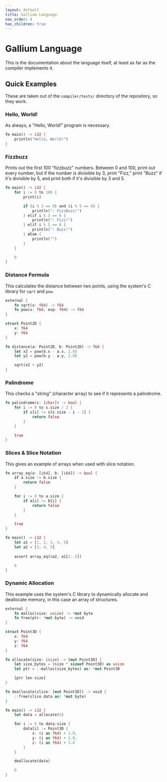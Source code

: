 ```yaml
---
layout: default
title: Gallium Language
nav_order: 4
has_children: true
---
```


# Gallium Language

This is the documentation about the language itself, at least as far as 
the compiler implements it.

## Quick Examples

These are taken out of the `compiler/tests/` directory of the repository, so
they work.

### Hello, World!

As always, a "Hello, World!" program is necessary.

```rs
fn main() -> i32 {
    println("Hello, World!")
}
```

### Fizzbuzz

Prints out the first 100 "fizzbuzz" numbers. Between 0 and 100, print out every number, but
if the number is divisible by 3, print "Fizz," print "Buzz" if it's divisible by 5, and print both
if it's divisible by 3 and 5.

```rs
fn main() -> i32 {
    for i := 0 to 100 {
        print(i)

        if (i % 3 == 0) and (i % 5 == 0) {
            println(": FizzBuzz!")
        } elif i % 3 == 0 {
            println(": Fizz!")
        } elif i % 5 == 0 {
            println(": Buzz!")
        } else {
            println("")
        }
    }

    0
}
```

### Distance Formula

This calculates the distance between two points, using the system's C library for
`sqrt` and `pow`.

```rs
external {
    fn sqrt(x: f64) -> f64
    fn pow(x: f64, exp: f64) -> f64 
}

struct Point2D {
    x: f64
    y: f64
}

fn distance(a: Point2D, b: Point2D) -> f64 {
    let x2 = pow(b.x - a.x, 2.0)
    let y2 = pow(b.y - a.y, 2.0)

    sqrt(x2 + y2) 
}
```

### Palindrome

This checks a "string" (character array) to see if it represents a palindrome.

```rs
fn palindrome(s: [char]) -> bool {
    for i := 0 to s.size / 2 {
        if s[i] != s[s.size - i - 1] {
            return false 
        }
    }

    true
}
```

### Slices & Slice Notation

This gives an example of arrays when used with slice notation.

```rs
fn array_eq(a: [i64], b: [i64]) -> bool {
    if a.size != b.size {
        return false
    }

    for i := 0 to a.size {
        if a[i] != b[i] {
            return false 
        }
    }

    true
}

fn main() -> i32 {
    let a1 = [1, 2, 3, 4, 5]
    let a2 = [3, 4, 5]
    
    assert array_eq(&a2, a1[2..5])

    0
}
```

### Dynamic Allocation

This example uses the system's C library to dynamically allocate and deallocate memory,
in this case an array of structures.

```rs
external {
    fn malloc(size: usize) -> *mut byte
    fn free(ptr: *mut byte) -> void
}

struct Point3D {
    x: f64
    y: f64
    z: f64
}

fn allocate(size: isize) -> [mut Point3D] {
    let size_bytes = (size * sizeof Point3D) as usize
    let ptr = ::malloc(size_bytes) as! *mut Point3D

    [ptr len size]
}

fn deallocate(slice: [mut Point3D]) -> void {
    ::free(slice.data as! *mut byte)
}

fn main() -> i32 {
    let data = allocate(5)

    for i := 0 to data.size {
        data[i] := Point3D { 
            x: (i as f64) + 1.0, 
            y: (i as f64) + 2.0, 
            z: (i as f64) + 3.0 
        }
    }

    deallocate(data)

    0
}
```